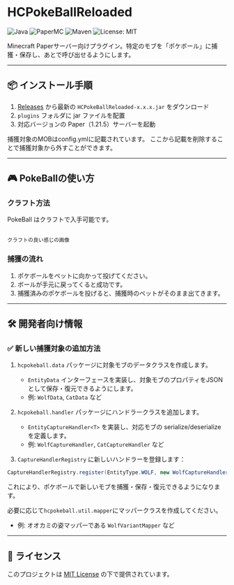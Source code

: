 # HCPokeBallReloaded

![Java](https://img.shields.io/badge/Java-17+-blue.svg)
![PaperMC](https://img.shields.io/badge/Paper-1.21.5-yellow.svg)
![Maven](https://img.shields.io/badge/build-Maven-green.svg)
![License: MIT](https://img.shields.io/badge/License-MIT-yellow.svg)

Minecraft Paperサーバー向けプラグイン。特定のモブを「ポケボール」に捕獲・保存し、あとで呼び出せるようにします。

---

## 📦 インストール手順

1. [Releases](https://github.com/harufox/HCPokeBallReloaded/releases) から最新の `HCPokeBallReloaded-x.x.x.jar` をダウンロード
2. `plugins` フォルダに jar ファイルを配置
3. 対応バージョンの Paper（1.21.5）サーバーを起動

捕獲対象のMOBはconfig.ymlに記載されています。
ここから記載を削除することで捕獲対象から外すことができます。

---

## 🎮 PokeBallの使い方

### クラフト方法

PokeBall はクラフトで入手可能です。

```text

クラフトの良い感じの画像 

```

### 捕獲の流れ

1. ポケボールをペットに向かって投げてください。
2. ボールが手元に戻ってくると成功です。
3. 捕獲済みのポケボールを投げると、捕獲時のペットがそのまま出てきます。

---

## 🛠 開発者向け情報

### ✅ 新しい捕獲対象の追加方法

1. `hcpokeball.data` パッケージに対象モブのデータクラスを作成します。  
   - `EntityData` インターフェースを実装し、対象モブのプロパティをJSONとして保存・復元できるようにします。
   - 例: `WolfData`, `CatData` など

2. `hcpokeball.handler` パッケージにハンドラークラスを追加します。  
   - `EntityCaptureHandler<T>` を実装し、対応モブの serialize/deserialize を定義します。
   - 例: `WolfCaptureHandler`, `CatCaptureHandler` など

3. `CaptureHandlerRegistry` に新しいハンドラーを登録します：

```java
CaptureHandlerRegistry.register(EntityType.WOLF, new WolfCaptureHandler());
```

これにより、ポケボールで新しいモブを捕獲・保存・復元できるようになります。

必要に応じて`hcpokeball.util.mapper`にマッパークラスを作成してください。

- 例: オオカミの姿マッパーである `WolfVariantMapper` など

---

## 📝 ライセンス

このプロジェクトは [MIT License](LICENSE) の下で提供されています。
